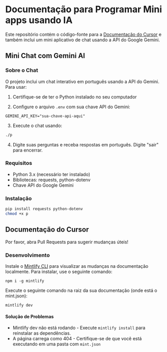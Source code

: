# Documentação para Programar Mini apps usando IA

Este repositório contém o código-fonte para a [Documentação do Cursor](https://docs.cursor.com) e também inclui um mini aplicativo de chat usando a API do Google Gemini.

## Mini Chat com Gemini AI

### Sobre o Chat

O projeto inclui um chat interativo em português usando a API do Gemini. Para usar:

1. Certifique-se de ter o Python instalado no seu computador

2. Configure o arquivo `.env` com sua chave API do Gemini:

```
GEMINI_API_KEY="sua-chave-api-aqui"
```

3. Execute o chat usando:

```bash
./p
```

4. Digite suas perguntas e receba respostas em português. Digite "sair" para encerrar.

### Requisitos

- Python 3.x (necessário ter instalado)
- Bibliotecas: requests, python-dotenv
- Chave API do Google Gemini

### Instalação

```bash
pip install requests python-dotenv
chmod +x p
```

## Documentação do Cursor

Por favor, abra Pull Requests para sugerir mudanças úteis!

### Desenvolvimento

Instale o [Mintlify CLI](https://www.npmjs.com/package/mintlify) para visualizar as mudanças na documentação localmente. Para instalar, use o seguinte comando:

```
npm i -g mintlify
```

Execute o seguinte comando na raiz da sua documentação (onde está o mint.json):

```
mintlify dev
```

#### Solução de Problemas

- Mintlify dev não está rodando - Execute `mintlify install` para reinstalar as dependências.
- A página carrega como 404 - Certifique-se de que você está executando em uma pasta com `mint.json`
